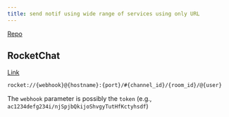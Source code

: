 ```yaml
---
title: send notif using wide range of services using only URL
---
```


[Repo](https://github.com/caronc/apprise)


## RocketChat

[Link](https://github.com/caronc/apprise/wiki/Notify_rocketchat)

```bash
rocket://{webhook}@{hostname}:{port}/#{channel_id}/{room_id}/@{user}
```

The `webhook` parameter is possibly the `token` (e.g., `ac1234defg234i/njSpjbQkijoShvgyTutHfKctyhsdf`)
